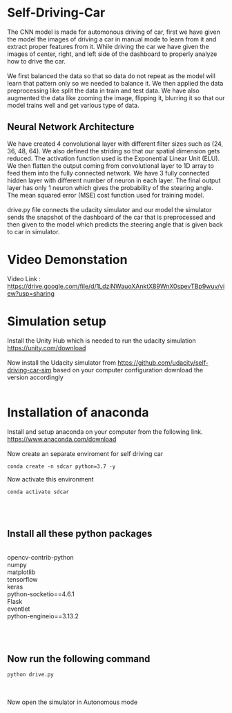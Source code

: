 # Self-Driving-Car
The CNN model is made for automonous driving of car, first we have given the model the images of driving a car in manual mode to learn from it and extract proper features from it.
While driving the car we have given the images of center, right, and left side of the dashboard to properly analyze how to drive the car.
<br><br>
We first balanced the data so that so data do not repeat as the model will learn that pattern only so we needed to balance it. We then applied the data preprocessing like split the data in train and test data.
We have also augmented the data like zooming the image, flipping it, blurring it so that our model trains well and get various type of data.
<br>
## Neural Network Architecture
We have created 4 convolutional layer with different filter sizes such as (24, 36, 48, 64). We also defined the striding so that our spatial dimension gets reduced. The activation function used is the Exponential Linear Unit (ELU). 
<br>
We then flatten the output coming from convolutional layer to 1D array to feed them into the fully connected network. We have 3 fully connected hidden layer with different number of neuron in each layer. The final output layer has only 1 neuron which gives the probability of the stearing angle. The mean squared error (MSE) cost function used for training model.
<br><br>
drive.py file connects the udacity simulator and our model the simulator sends the snapshot of the dashboard of the car that is preprocessed and then given to the model which predicts the steering angle that is given back to car in simulator.

# Video Demonstation
Video Link : https://drive.google.com/file/d/1LdziNWauoXAnktX89WnX0spevTBp9wuv/view?usp=sharing
# Simulation setup
Install the Unity Hub which is needed to run the udacity simulation 
https://unity.com/download
<br><br>
Now install the Udacity simulator from https://github.com/udacity/self-driving-car-sim
based on your computer configuration download the version accordingly
<br><br>
# Installation of anaconda
Install and setup anaconda on your computer from the following link. <br>
https://www.anaconda.com/download
<br><br>
Now create an separate enviroment for self driving car
```
conda create -n sdcar python=3.7 -y
```
Now activate this environment
```
conda activate sdcar
```
<br><br>
## Install all these python packages
<br>
opencv-contrib-python
<br>
numpy
<br>
matplotlib
<br>
tensorflow
<br>
keras
<br>
python-socketio==4.6.1
<br>
Flask
<br>
eventlet
<br>
python-engineio==3.13.2
<br>

<br><br>
## Now run the following command
```
python drive.py
```

<br><br>
Now open the simulator in Autonomous mode 

